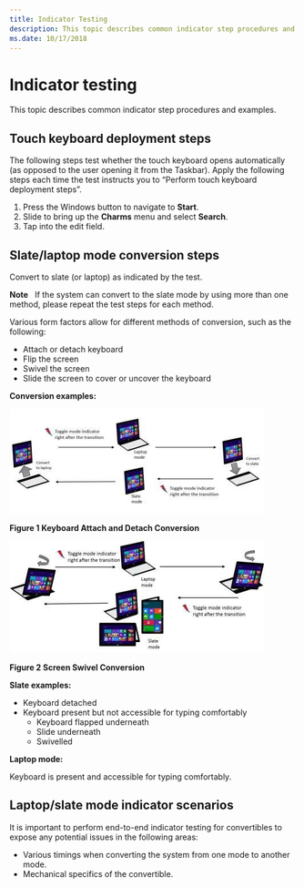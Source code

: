 ```yaml
---
title: Indicator Testing
description: This topic describes common indicator step procedures and examples.
ms.date: 10/17/2018
---
```


# Indicator testing


This topic describes common indicator step procedures and examples.

## <span id="touchkbd"></span><span id="TOUCHKBD"></span>Touch keyboard deployment steps


The following steps test whether the touch keyboard opens automatically (as opposed to the user opening it from the Taskbar). Apply the following steps each time the test instructs you to “Perform touch keyboard deployment steps”.

1.  Press the Windows button to navigate to **Start**.
2.  Slide to bring up the **Charms** menu and select **Search**.
3.  Tap into the edit field.

## <span id="conv"></span><span id="CONV"></span>Slate/laptop mode conversion steps


Convert to slate (or laptop) as indicated by the test.

**Note**  
If the system can convert to the slate mode by using more than one method, please repeat the test steps for each method.

Various form factors allow for different methods of conversion, such as the following:

-   Attach or detach keyboard
-   Flip the screen
-   Swivel the screen
-   Slide the screen to cover or uncover the keyboard

**Conversion examples:**

![keyboard attach and detach for convertible.](images/keyboardattachdetachconvertible.jpg)

**Figure 1 Keyboard Attach and Detach Conversion**

![screen swivel convertible.](images/screenswivelconvertible.jpg)

**Figure 2 Screen Swivel Conversion**

 

**Slate examples:**

-   Keyboard detached
-   Keyboard present but not accessible for typing comfortably
    -   Keyboard flapped underneath
    -   Slide underneath
    -   Swivelled

**Laptop mode:**

Keyboard is present and accessible for typing comfortably.

## <span id="Laptop_slate_mode_indicator_scenarios"></span><span id="laptop_slate_mode_indicator_scenarios"></span><span id="LAPTOP_SLATE_MODE_INDICATOR_SCENARIOS"></span>Laptop/slate mode indicator scenarios


It is important to perform end-to-end indicator testing for convertibles to expose any potential issues in the following areas:

-   Various timings when converting the system from one mode to another mode.
-   Mechanical specifics of the convertible.

 

 




